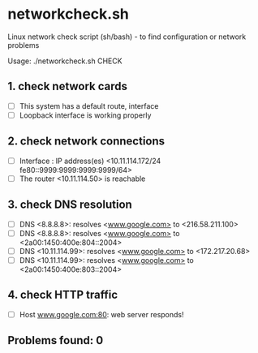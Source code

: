 # networkcheck.sh
Linux network check script (sh/bash) - to find configuration or network problems

Usage: ./networkcheck.sh  CHECK

## 1. check network cards

* [ ] This system has a default route, interface <eth0>
* [ ] Loopback interface is working properly

## 2. check network connections

* [ ] Interface <eth0>: IP address(es) <10.11.114.172/24 fe80::9999:9999:9999:9999/64>
* [ ] The router <10.11.114.50> is reachable

## 3. check DNS resolution
* [ ] DNS <8.8.8.8>: resolves <www.google.com> to <216.58.211.100>
* [ ] DNS <8.8.8.8>: resolves <www.google.com> to <2a00:1450:400e:804::2004>
* [ ] DNS <10.11.114.99>: resolves <www.google.com> to <172.217.20.68>
* [ ] DNS <10.11.114.99>: resolves <www.google.com> to <2a00:1450:400e:803::2004>

## 4. check HTTP traffic
* [ ]  Host <www.google.com:80>: web server responds!

## Problems found: 0
